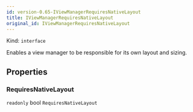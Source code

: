 ```yaml
---
id: version-0.65-IViewManagerRequiresNativeLayout
title: IViewManagerRequiresNativeLayout
original_id: IViewManagerRequiresNativeLayout
---
```


Kind: `interface`



Enables a view manager to be responsible for its own layout and sizing.

## Properties
### RequiresNativeLayout
`readonly`  bool `RequiresNativeLayout`




